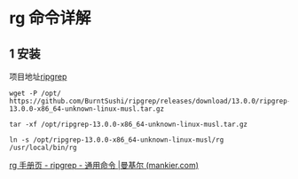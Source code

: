 # rg 命令详解

##  1 安装

项目地址[ripgrep](https://github.com/BurntSushi/ripgrep)

```shell
wget -P /opt/ https://github.com/BurntSushi/ripgrep/releases/download/13.0.0/ripgrep-13.0.0-x86_64-unknown-linux-musl.tar.gz

tar -xf /opt/ripgrep-13.0.0-x86_64-unknown-linux-musl.tar.gz

ln -s /opt/ripgrep-13.0.0-x86_64-unknown-linux-musl/rg /usr/local/bin/rg

```

[rg 手册页 - ripgrep - 通用命令 |曼基尔 (mankier.com)](https://www.mankier.com/1/rg)